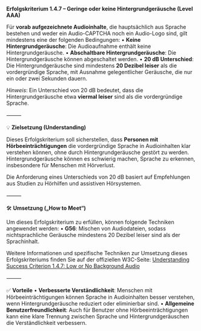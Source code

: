 **Erfolgskriterium 1.4.7 – Geringe oder keine Hintergrundgeräusche (Level AAA)**

Für **vorab aufgezeichnete Audioinhalte**, die hauptsächlich aus Sprache bestehen und weder ein Audio-CAPTCHA noch ein Audio-Logo sind, gilt mindestens eine der folgenden Bedingungen: 
	•	**Keine Hintergrundgeräusche**: Die Audioaufnahme enthält keine Hintergrundgeräusche. 
	•	**Abschaltbare Hintergrundgeräusche**: Die Hintergrundgeräusche können abgeschaltet werden.
	•	**20 dB Unterschied**: Die Hintergrundgeräusche sind mindestens **20 Dezibel leiser** als die vordergründige Sprache, mit Ausnahme gelegentlicher Geräusche, die nur ein oder zwei Sekunden dauern. 

*Hinweis*: Ein Unterschied von 20 dB bedeutet, dass die Hintergrundgeräusche etwa **viermal leiser** sind als die vordergründige Sprache.

⸻

💡 **Zielsetzung (Understanding)**

Dieses Erfolgskriterium soll sicherstellen, dass **Personen mit Hörbeeinträchtigungen** die vordergründige Sprache in Audioinhalten klar verstehen können, ohne durch Hintergrundgeräusche gestört zu werden. Hintergrundgeräusche können es schwierig machen, Sprache zu erkennen, insbesondere für Menschen mit Hörverlust.

Die Anforderung eines Unterschieds von 20 dB basiert auf Empfehlungen aus Studien zu Hörhilfen und assistiven Hörsystemen.

⸻

🛠️ **Umsetzung („How to Meet“)**

Um dieses Erfolgskriterium zu erfüllen, können folgende Techniken angewendet werden:
	•	**G56**: Mischen von Audiodateien, sodass nichtsprachliche Geräusche mindestens 20 Dezibel leiser sind als der Sprachinhalt.

Weitere Informationen und spezifische Techniken zur Umsetzung dieses Erfolgskriteriums finden Sie auf der offiziellen W3C-Seite: [Understanding Success Criterion 1.4.7: Low or No Background Audio](https://www.w3.org/WAI/WCAG22/Understanding/low-or-no-background-audio.html)

⸻

✅ **Vorteile**
	•	**Verbesserte Verständlichkeit**: Menschen mit Hörbeeinträchtigungen können Sprache in Audioinhalten besser verstehen, wenn Hintergrundgeräusche reduziert oder eliminierbar sind.
	•	**Allgemeine Benutzerfreundlichkeit**: Auch für Benutzer ohne Hörbeeinträchtigungen kann eine klare Trennung zwischen Sprache und Hintergrundgeräuschen die Verständlichkeit verbessern.
